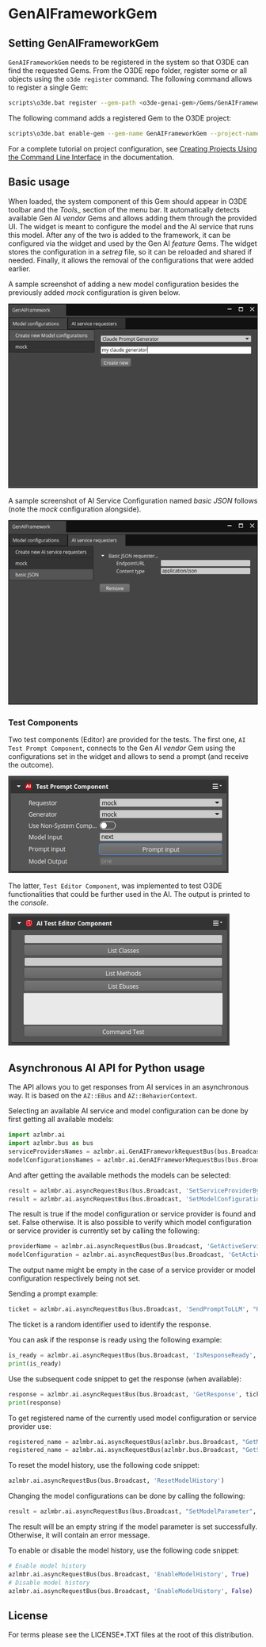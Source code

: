 # GenAIFrameworkGem

## Setting GenAIFrameworkGem
`GenAIFrameworkGem` needs to be registered in the system so that O3DE can find the requested Gems. From the O3DE repo folder, register some or all objects using the `o3de register` command.
The following command allows to register a single Gem:
```bash
scripts\o3de.bat register --gem-path <o3de-genai-gem>/Gems/GenAIFramework
```
The following command adds a registered Gem to the O3DE project:
```bash
scripts\o3de.bat enable-gem --gem-name GenAIFrameworkGem --project-name <project name>
```

For a complete tutorial on project configuration, see [Creating Projects Using the Command Line Interface](https://o3de.org/docs/welcome-guide/create/creating-projects-using-cli/) in the documentation.

## Basic usage
When loaded, the system component of this Gem should appear in O3DE toolbar and the _Tools__ section of the menu bar. It automatically detects available Gen AI _vendor_ Gems and allows adding them through the provided UI. The widget is meant to configure the model and the AI service that runs this model. After any of the two is added to the framework, it can be configured via the widget and used by the Gen AI _feature_ Gems. The widget stores the configuration in a _setreg_ file, so it can be reloaded and shared if needed. Finally, it allows the removal of the configurations that were added earlier.

A sample screenshot of adding a new model configuration besides the previously added _mock_ configuration is given below.

![Widget: Model Configuration](docs/images/ModelConfiguration.png)

A sample screenshot of AI Service Configuration named _basic JSON_ follows (note the _mock_ configuration alongside).

![Widget: AI Service Configuration](docs/images/AIServiceConfiguration.png)

### Test Components
Two test components (Editor) are provided for the tests. The first one, `AI Test Prompt Component`, connects to the Gen AI _vendor_ Gem using the configurations set in the widget and allows to send a prompt (and receive the outcome). 

![Prompt Test Component](docs/images/TestPromptComponent.png)

The latter, `Test Editor Component`, was implemented to test O3DE functionalities that could be further used in the AI. The output is printed to the _console_.

![Prompt Test Component](docs/images/TestComponent.png)

## Asynchronous AI API for Python usage
The API allows you to get responses from AI services in an asynchronous way. 
It is based on the `AZ::EBus` and `AZ::BehaviorContext`. 

Selecting an available AI service and model configuration can be done by first getting all available models:
```python
import azlmbr.ai
import azlmbr.bus as bus
serviceProvidersNames = azlmbr.ai.GenAIFrameworkRequestBus(bus.Broadcast, 'GetServiceProviderNames')
modelConfigurationsNames = azlmbr.ai.GenAIFrameworkRequestBus(bus.Broadcast, 'GetModelConfigurationNames')
```

And after getting the available methods the models can be selected:
```python
result = azlmbr.ai.asyncRequestBus(bus.Broadcast, 'SetServiceProviderByName', 'example_name')
result = azlmbr.ai.asyncRequestBus(bus.Broadcast, 'SetModelConfigurationByName', 'example_name')
```
The result is true if the model configuration or service provider is found and set. False otherwise. It is also possible to verify which model configuration or service provider is currently set by calling the following:
```python
providerName = azlmbr.ai.asyncRequestBus(bus.Broadcast, 'GetActiveServiceProviderName')
modelConfiguration = azlmbr.ai.asyncRequestBus(bus.Broadcast, 'GetActiveModelConfigurationName')
```
The output name might be empty in the case of a service provider or model configuration respectively being not set.

Sending a prompt example:
```python
ticket = azlmbr.ai.asyncRequestBus(bus.Broadcast, 'SendPromptToLLM', "Hello World")
```
The ticket is a random identifier used to identify the response.

You can ask if the response is ready using the following example:
```python
is_ready = azlmbr.ai.asyncRequestBus(bus.Broadcast, 'IsResponseReady', ticket)
print(is_ready)
```

Use the subsequent code snippet to get the response (when available):
```python
response = azlmbr.ai.asyncRequestBus(bus.Broadcast, 'GetResponse', ticket)
print(response)
```

To get registered name of the currently used model configuration or service provider use:
```python
registered_name = azlmbr.ai.asyncRequestBus(azlmbr.bus.Broadcast, "GetModelConfigurationTypename")
registered_name = azlmbr.ai.asyncRequestBus(azlmbr.bus.Broadcast, "GetServiceProviderTypename")
``` 

To reset the model history, use the following code snippet:
```python
azlmbr.ai.asyncRequestBus(bus.Broadcast, 'ResetModelHistory')
```

Changing the model configurations can be done by calling the following:
```python
result = azlmbr.ai.asyncRequestBus(bus.Broadcast, "SetModelParameter", "systemMessage", "This is a test system message")
```
The result will be an empty string if the model parameter is set successfully. Otherwise, it will contain an error message.

To enable or disable the model history, use the following code snippet:
```python
# Enable model history
azlmbr.ai.asyncRequestBus(bus.Broadcast, 'EnableModelHistory', True)
# Disable model history
azlmbr.ai.asyncRequestBus(bus.Broadcast, 'EnableModelHistory', False)
```

## License
For terms please see the LICENSE*.TXT files at the root of this distribution.
